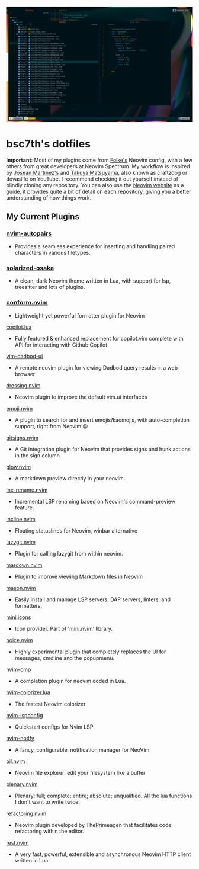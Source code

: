 ![bsc7th-neovim](assets/bsc7th-neovim.jpg)

# bsc7th's dotfiles

**Important**: Most of my plugins come from [Folke's](https://github.com/folke) Neovim config, with a few others from great developers at Neovim Spectrum. My workflow is inspired by [Josean Martinez's](https://github.com/josean-dev?tab=repositories) and [Takuya Matsuyama](https://github.com/craftzdog), also known as craftzdog or devaslife on YouTube. I recommend checking it out yourself instead of blindly cloning any repository. You can also use the [Neovim website](https://neovim.io/) as a guide, it provides quite a bit of detail on each repository, giving you a better understanding of how things work.

## My Current Plugins

### [nvim-autopairs](https://dotfyle.com/plugins/windwp/nvim-autopairs)

- Provides a seamless experience for inserting and handling paired characters in various filetypes.

### [solarized-osaka](https://dotfyle.com/plugins/craftzdog/solarized-osaka.nvim)

- A clean, dark Neovim theme written in Lua, with support for lsp, treesitter and lots of plugins.

### [conform.nvim](https://dotfyle.com/plugins/stevearc/conform.nvim)

- Lightweight yet powerful formatter plugin for Neovim

[copilot.lua](https://dotfyle.com/plugins/zbirenbaum/copilot.lua)

- Fully featured & enhanced replacement for copilot.vim complete with API for interacting with Github Copilot

[vim-dadbod-ui](https://github.com/bsc7th/dotfiles/blob/main/nvim/lua/bsc7th/plugins/dadbod-ui.lua)

- A remote neovim plugin for viewing Dadbod query results in a web browser

[dressing.nvim](https://dotfyle.com/plugins/stevearc/dressing.nvim)

- Neovim plugin to improve the default vim.ui interfaces

[emoji.nvim](https://dotfyle.com/plugins/allaman/emoji.nvim)

- A plugin to search for and insert emojis/kaomojis, with auto-completion support, right from Neovim 😀

[gitsigns.nvim](https://dotfyle.com/plugins/lewis6991/gitsigns.nvim)

- A Git integration plugin for Neovim that provides signs and hunk actions in the sign column

[glow.nvim](https://dotfyle.com/plugins/ellisonleao/glow.nvim)

- A markdown preview directly in your neovim.

[inc-rename.nvim](https://dotfyle.com/plugins/smjonas/inc-rename.nvim)

- Incremental LSP renaming based on Neovim's command-preview feature.

[incline.nvim](https://dotfyle.com/plugins/b0o/incline.nvim)

- Floating statuslines for Neovim, winbar alternative

[lazygit.nvim](https://dotfyle.com/plugins/kdheepak/lazygit.nvim)

- Plugin for calling lazygit from within neovim.

[mardown.nvim](https://dotfyle.com/plugins/MeanderingProgrammer/markdown.nvim)

- Plugin to improve viewing Markdown files in Neovim

[mason.nvim](https://dotfyle.com/plugins/williamboman/mason.nvim)

- Easily install and manage LSP servers, DAP servers, linters, and formatters.

[mini.icons](https://dotfyle.com/plugins/echasnovski/mini.icons)

- Icon provider. Part of 'mini.nvim' library.

[noice.nvim](https://dotfyle.com/plugins/folke/noice.nvim)

- Highly experimental plugin that completely replaces the UI for messages, cmdline and the popupmenu.

[nvim-cmp](https://dotfyle.com/plugins/hrsh7th/nvim-cmp)

- A completion plugin for neovim coded in Lua.

[nvim-colorizer.lua](https://dotfyle.com/plugins/catgoose/nvim-colorizer.lua)

- The fastest Neovim colorizer

[nvim-lspconfig](https://dotfyle.com/plugins/neovim/nvim-lspconfig)

- Quickstart configs for Nvim LSP

[nvim-notify](https://dotfyle.com/plugins/rcarriga/nvim-notify)

- A fancy, configurable, notification manager for NeoVim

[oil.nvim](https://dotfyle.com/plugins/stevearc/oil.nvim)

- Neovim file explorer: edit your filesystem like a buffer

[plenary.nvim](https://dotfyle.com/plugins/nvim-lua/plenary.nvim)

- Plenary: full; complete; entire; absolute; unqualified. All the lua functions I don't want to write twice.

[refactoring.nvim](https://dotfile.com/plugins/ThePrimeagen/refactoring.nvim)

- Neovim plugin developed by ThePrimeagen that facilitates code refactoring within the editor.

[rest.nvim](https://dotfyle.com/plugins/rest-nvim/rest.nvim)

- A very fast, powerful, extensible and asynchronous Neovim HTTP client written in Lua.
